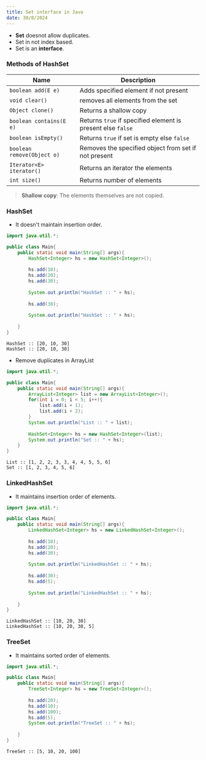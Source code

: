```yaml
---
title: Set interface in Java
date: 30/8/2024
---
```


- **Set** doesnot allow duplicates.
- Set in not index based.
- Set is an **interface**.

### Methods of HashSet
|Name|Description|
|----|-----------|
|`boolean add(E e)`|Adds specified element if not present|
|`void clear()`|removes all elements from the set|
|`Object clone()`|Returns a shallow copy|
|`boolean contains(E e)`|Returns `true` if specified element is present else `false`|
|`boolean isEmpty()`|Returns `true` if set is empty else `false`|
|`boolean remove(Object o)`|Removes the specified object from set if not present|
|`Iterator<E> iterator()`|Returns an iterator the elements|
|`int size()`|Returns number of elements|

> **Shallow copy**: The elements themselves are not copied.

### HashSet
- It doesn't maintain insertion order.

```java
import java.util.*;

public class Main{
    public static void main(String[] args){
        HashSet<Integer> hs = new HashSet<Integer>();
        
        hs.add(10);
        hs.add(20);
        hs.add(30);
        
        System.out.println("HashSet :: " + hs);
        
        hs.add(30);
        
        System.out.println("HashSet :: " + hs);
        
    }
}
```

```
HashSet :: [20, 10, 30]
HashSet :: [20, 10, 30]
```

- Remove duplicates in ArrayList

```java
import java.util.*;

public class Main{
    public static void main(String[] args){
        ArrayList<Integer> list = new ArrayList<Integer>();
        for(int i = 0; i < 5; i++){
            list.add(i + 1);
            list.add(i + 2);
        }
        System.out.println("List :: " + list);
        
        HashSet<Integer> hs = new HashSet<Integer>(list);
        System.out.println("Set :: " + hs);
    }
}
```

```
List :: [1, 2, 2, 3, 3, 4, 4, 5, 5, 6]
Set :: [1, 2, 3, 4, 5, 6]
```

### LinkedHashSet
- It maintains insertion order of elements.

```java
import java.util.*;

public class Main{
    public static void main(String[] args){
        LinkedHashSet<Integer> hs = new LinkedHashSet<Integer>();
        
        hs.add(10);
        hs.add(20);
        hs.add(30);
        
        System.out.println("LinkedHashSet :: " + hs);
        
        hs.add(30);
        hs.add(5);
        
        System.out.println("LinkedHashSet :: " + hs);
        
    }
}
```

```
LinkedHashSet :: [10, 20, 30]
LinkedHashSet :: [10, 20, 30, 5]
```

### TreeSet
- It maintains sorted order of elements.

```java
import java.util.*;

public class Main{
    public static void main(String[] args){
        TreeSet<Integer> hs = new TreeSet<Integer>();
        
        hs.add(20);
        hs.add(10);
        hs.add(100);
        hs.add(5);
        System.out.println("TreeSet :: " + hs);
        
    }
}
```

```
TreeSet :: [5, 10, 20, 100]
```